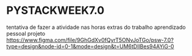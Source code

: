 # PYSTACKWEEK7.0
tentativa de fazer a atividade nas horas extras do trabalho
aprendizado pessoal
projeto
https://www.figma.com/file/9GhGdXv0fQyrT5ONvJoTGo/psw-7.0?type=design&node-id=0-1&mode=design&t=UM6tDIlBes94AYiG-0